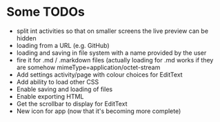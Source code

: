 # Some TODOs

- split int activities so that on smaller screens the live preview can be hidden
- loading from a URL (e.g. GitHub)
- loading and saving in file system with a name provided by the user
- fire it for .md / .markdown files (actually loading for .md works if they are somehow mimeType=application/octet-stream
- Add settings activity/page with colour choices for EditText
- Add ability to load other CSS
- Enable saving and loading of files
- Enable exporting HTML
- Get the scrollbar to display for EditText
- New icon for app (now that it's becoming more complete)
